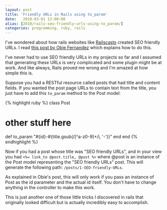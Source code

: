 ```yaml
---
layout: post
title: 'Friendly URLs in Rails using to_param'
date:   2010-03-01 12:00:00
alias: [2010/rails-seo-friendly-urls-using-to_param/]
categories: programming, ruby, rails
---
```


I've wondered about how rails websites like <a href="http://railscasts.com/">Railscasts</a> created SEO friendly URLs. I read <a href="http://www.jroller.com/obie/entry/seo_optimization_of_urls_in">this post by Obie Fernandez</a> which explains how to do this.

I've never had to use SEO friendly URLs in my projects so far and I assumed that generating these URLs is very complicated and some plugin might be at work. And like always, Rails proved me wrong and I'm amazed at how simple this is.

Suppose you had a RESTful resource called posts that had title and content fields. If you wanted the post page URLs to contain text from the title, you just have to add this <code>to_param</code> method to the Post model:

{% highlight ruby %}
class Post
  # other stuff here

  def to_param
    "#{id}-#{title.gsub(/[^a-z0-9]+/i, '-')}"
  end
end
{% endhighlight %}

Now if you had a post whose title was "SEO friendly URLs", and in your view you had <code>&lt;%= link_to @post.title, @post %&gt;</code> where @post is an instance of the Post model representing the "SEO friendly URLs" post. This will generate the following path: <code>/posts/1-SEO-friendly-URLs</code>.

As explained in Obie's post, this will only work if you pass an instance of Post as the id parameter and the actual id itself. You don't have to change anything in the controller to make this work.

This is just another one of those little tricks I discovered in rails that originally looked difficult but is actually incredibly easy to accomplish.
